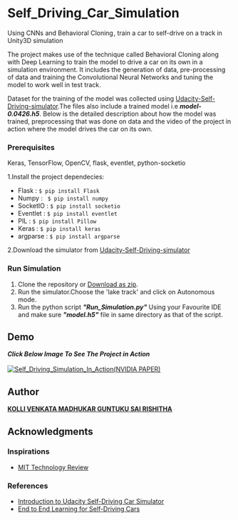 # Self_Driving_Car_Simulation
Using CNNs and Behavioral Cloning , train a car to self-drive on a track in Unity3D simulation

The project makes use of the technique called Behavioral
Cloning along with Deep Learning to train the model to drive a car on its own in a simulation
environment. It includes the generation of data, pre-processing of data and training the Convolutional
Neural Networks and tuning the model to work well in test track.

 Dataset for the training of the model was collected using [Udacity-Self-Driving-simulator](https://github.com/udacity/self-driving-car-sim).The files also include a trained model i.e **_model-0.0426.h5_**. Below is the detailed description about how the model was trained, preprocessing that was done on data and the video of the project in action where the model drives the car on its own.
 
 ### Prerequisites
 Keras, TensorFlow, OpenCV, flask, eventlet, python-socketio
 
1.Install the project dependecies:
- Flask : ```$ pip install Flask```
- Numpy : ``` $ pip install numpy```
- SocketIO : ```$ pip install socketio``` 
- Eventlet : ```$ pip install eventlet```
- PIL : ```$ pip install Pillow```
- Keras : ```$ pip install keras```
- argparse : ```$ pip install argparse```

2.Download the simulator from [Udacity-Self-Driving-simulator](https://github.com/udacity/self-driving-car-sim#avaliable-game-builds-precompiled-builds-of-the-simulator)

### Run Simulation
1. Clone the repository or [Download as zip](https://github.com/venkma/Self_Driving_Car_Simulation.git).<br>
2. Run the simulator.Choose the 'lake track' and click on Autonomous mode.<br>
3. Run the python script **_"Run_Simulation.py"_** Using your Favourite IDE and make sure **_"model.h5"_** file in same directory as that of the script.


## Demo

**_Click Below Image To See The Project in Action_**<br><br>
[![Self_Driving_Simulation_In_Action(NVIDIA PAPER)](https://github.com/venkma/MachineLearning-Fundamentals/blob/master/sc.png)](https://www.youtube.com/watch?v=yifmgYiCRBc&feature=youtu.be)

## Author

**[KOLLI VENKATA MADHUKAR ](https://www.linkedin.com/in/madhukar-kolli-2a512916b/)**
**[GUNTUKU SAI RISHITHA ](https://www.linkedin.com/in/madhukar-kolli-2a512916b/)**


## Acknowledgments
### Inspirations 
- [MIT Technology Review](https://www.technologyreview.com/s/609503/the-open-source-driving-simulator-that-trains-autonomous-vehicles/)

### References
- [Introduction to Udacity Self-Driving Car Simulator](https://towardsdatascience.com/introduction-to-udacity-self-driving-car-simulator-4d78198d301d)
- [End to End Learning for Self-Driving Cars](https://images.nvidia.com/content/tegra/automotive/images/2016/solutions/pdf/end-to-end-dl-using-px.pdf)
